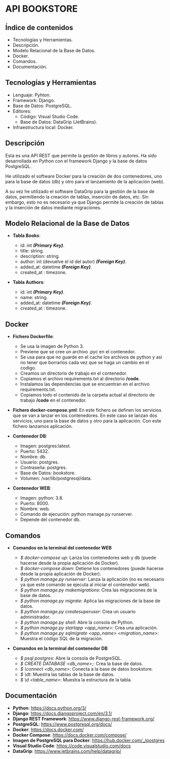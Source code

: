 # API BOOKSTORE

## Índice de contenidos

* Tecnologías y Herramientas. 
* Descripción.
* Modelo Relacional de la Base de Datos.
* Docker.
* Comandos.
* Documentación.

## Tecnologías y Herramientas

* Lenguaje: Pyhton.
* Framework: Django.
* Base de Datos: PostgreSQL.
* Editores:
  * Código: Visual Studio Code.
  * Base de Datos: DataGrip (JetBrains).
* Infraestructura local: Docker.

## Descripción

Esta es una API REST que permite la gestión de libros y autores. 
Ha sido desarrollada en Python con el framework Django y la base 
de datos PostgreSQL. 

He utilizado el software Docker para la creación de dos 
contenedores, uno para la base de datos (db) y otro para el lanzamiento
de la aplicación (web). 

A su vez he utilizado el software DataGrip para la gestión de la base de datos, 
permitiendo la creación de tablas, inserción de datos, etc. Sin embargo, esto
no es necesario ya que Django permite la creación de tablas y la inserción de 
datos mediante migraciones.

## Modelo Relacional de la Base de Datos

* **Tabla Books**:
  * id: int **_(Primary Key)_**.
  * title: string.
  * description: string.
  * author: int (devuelve el id del autor) **_(Foreign Key)_**.
  * added_at: datetime  **_(Foreign Key)_**.
  * created_at : timezone. 


* **Tabla Authors**:
  * id: int **_(Primary Key)_**.
  * name: string.
  * added_at: datetime **_(Foreign Key)_**.
  * created_at : timezone.

## Docker

* **Fichero Dockerfile**:
  * Se usa la imagen de Python 3.
  * Previene que se cree un archivo .pyc en el contenedor.
  * Se usa para que no guarde en el cache los archivos de python y asi 
  no tener que borrarlos cada vez que se haga un cambio en el codigo.
  * Creamos un directorio de trabajo en el contenedor.
  * Copiamos el archivo requirements.txt al directorio **/code**.
  * Instalamos las dependencias que se encuentran en el archivo requirements.txt.
  * Copiamos todo el contenido de la carpeta actual al directorio de trabajo 
  **/code** en el contenedor.


* **Fichero docker-compose.yml**: En este fichero se definen los servicios que se 
van a lanzar en los contenedores. En este caso se lanzan dos servicios, uno para 
la base de datos y otro para la aplicación. Con este fichero lanzamos aplicación.


* **Contenedor DB**: 
  * Imagen: postgres:latest.
  * Puerto: 5432.
  * Nombre: db.
  * Usuario: postgres.
  * Contraseña: postgres.
  * Base de Datos: bookstore.
  * Volumen: /var/lib/postgresql/data.


* **Contenedor WEB**:
  * Imagen: python: 3.8.
  * Puerto: 8000.
  * Nombre: web.
  * Comando de ejecución: python manage.py runserver.
  * Depende del contenedor db.


## Comandos 

* **Comandos en la terminal del contenedor WEB**
  * _$ docker-compose up_: Lanza los contenedores web y db (puede hacerse desde 
  la propia aplicación de Docker).
  * _$ docker-compose down_: Detiene los contenedores (puede hacerse desde 
  la propia aplicación de Docker).
  * _$ python manage.py runserver_: Lanza la aplicación (no es necesario ya que 
  este comando se ejecuta al iniciar el contenedor web).
  * _$ python manage.py makemigrations_: Crea las migraciones de la base de datos.
  * _$ python manage.py migrate_: Aplica las migraciones de la base de datos.
  * _$ python manage.py createsuperuser_: Crea un usuario administrador.
  * _$ python manage.py shell_: Abre la consola de Python.
  * _$ python manage.py startapp <app_name>_: Crea una aplicación.
  * _$ python manage.py sqlmigrate <app_name> <migration_name>_: Muestra 
  el código SQL de la migración.


* **Comandos en la terminal del contenedor DB**
  * _$ psql postgres_: Abre la consola de PostgreSQL.
  * _$ CREATE DATABASE <db_name>;_: Crea la base de datos.
  * _$ \connect <db_name>_: Conecta a la base de datos bookstore.
  * _$ \dt_: Muestra las tablas de la base de datos.
  * _$ \d <table_name>_: Muestra la estructura de la tabla.

## Documentación

* **Python**: https://docs.python.org/3/
* **Django**: https://docs.djangoproject.com/en/3.1/
* **Django REST Framework**: https://www.django-rest-framework.org/
* **PostgreSQL**: https://www.postgresql.org/docs/ 
* **Docker**: https://docs.docker.com/
* **Docker Compose**: https://docs.docker.com/compose/
* **Imagen de PostgreSQL para Docker**: https://hub.docker.com/_/postgres
* **Visual Studio Code**: https://code.visualstudio.com/docs
* **DataGrip**: https://www.jetbrains.com/help/datagrip/
